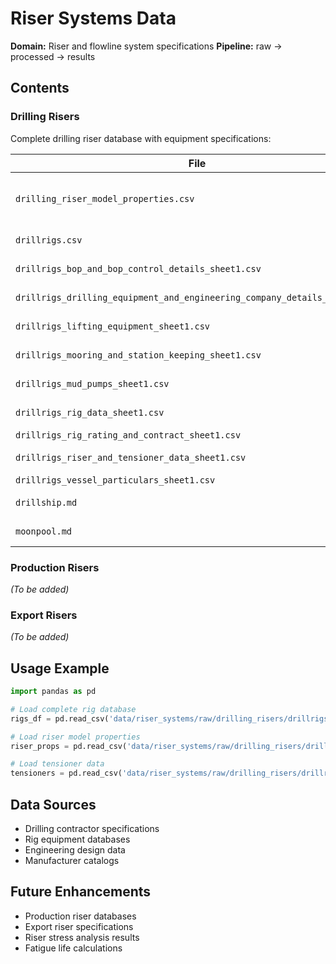 # Riser Systems Data

**Domain:** Riser and flowline system specifications
**Pipeline:** raw → processed → results

## Contents

### Drilling Risers
Complete drilling riser database with equipment specifications:

| File | Description |
|------|-------------|
| `drilling_riser_model_properties.csv` | Riser model properties and geometries |
| `drillrigs.csv` | Complete rig database |
| `drillrigs_bop_and_bop_control_details_sheet1.csv` | BOP specifications |
| `drillrigs_drilling_equipment_and_engineering_company_details_sheet1.csv` | Equipment suppliers |
| `drillrigs_lifting_equipment_sheet1.csv` | Crane and lifting specs |
| `drillrigs_mooring_and_station_keeping_sheet1.csv` | Mooring systems |
| `drillrigs_mud_pumps_sheet1.csv` | Mud pump specifications |
| `drillrigs_rig_data_sheet1.csv` | General rig data |
| `drillrigs_rig_rating_and_contract_sheet1.csv` | Rig ratings |
| `drillrigs_riser_and_tensioner_data_sheet1.csv` | Tensioner specifications |
| `drillrigs_vessel_particulars_sheet1.csv` | Vessel details |
| `drillship.md` | Drillship information |
| `moonpool.md` | Moonpool specifications |

### Production Risers
*(To be added)*

### Export Risers
*(To be added)*

## Usage Example

```python
import pandas as pd

# Load complete rig database
rigs_df = pd.read_csv('data/riser_systems/raw/drilling_risers/drillrigs.csv')

# Load riser model properties
riser_props = pd.read_csv('data/riser_systems/raw/drilling_risers/drilling_riser_model_properties.csv')

# Load tensioner data
tensioners = pd.read_csv('data/riser_systems/raw/drilling_risers/drillrigs_riser_and_tensioner_data_sheet1.csv')
```

## Data Sources
- Drilling contractor specifications
- Rig equipment databases
- Engineering design data
- Manufacturer catalogs

## Future Enhancements
- Production riser databases
- Export riser specifications
- Riser stress analysis results
- Fatigue life calculations
